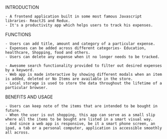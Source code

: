 INTRODUCTION

	- A frontend application built in some most famous Javascript libraries- ReactJS and Redux.    
	- It's a productivity app which helps users to track his expenses.
     
FUNCTIONS

	- Users can add title, amount and category of a particular expense.    
	- Expenses can be added across different categories- Education, healthcare, Shopping, food and others.    
	- Users can delete any expense when it no longer needs to be tracked.    
	- Awesome search functionality provided to filter out desired expenses by a keyword.    
	- Web app is made interactive by showing different modals when an item is added, deleted or No Items are available in the store.    
	- Local storage is used to store the data throughout the lifetime of a particular browser.
 
BENEFITS AND USAGE

	- Users can keep note of the items that are intended to be bought in future.    
	- When the user is out shopping, this app can serve as a small slip where all the items to be bought are listed in a smart visual way.    
	- And since a web app is responsive, be it a smart phone screen, an ipad, a tab or a personal computer, application is accessible smoothly all across.
